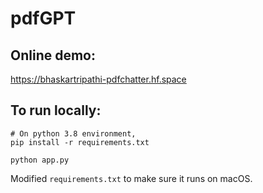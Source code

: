 # pdfGPT

## Online demo:
https://bhaskartripathi-pdfchatter.hf.space

## To run locally:
```shell
# On python 3.8 environment,
pip install -r requirements.txt

python app.py
```
Modified `requirements.txt` to make sure it runs on macOS.